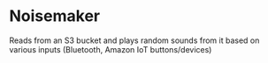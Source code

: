 # Noisemaker

Reads from an S3 bucket and plays random sounds from it based on various inputs (Bluetooth, Amazon IoT buttons/devices)
